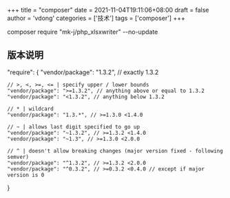 +++
title = "composer"
date = 2021-11-04T19:11:06+08:00
draft = false
author = 'vdong'
categories = ['技术'] 
tags = ['composer']
+++

composer require "mk-j/php_xlsxwriter"  --no-update
## 版本说明
"require": {
    "vendor/package": "1.3.2", // exactly 1.3.2

    // >, <, >=, <= | specify upper / lower bounds
    "vendor/package": ">=1.3.2", // anything above or equal to 1.3.2
    "vendor/package": "<1.3.2", // anything below 1.3.2
    
    // * | wildcard
    "vendor/package": "1.3.*", // >=1.3.0 <1.4.0
    
    // ~ | allows last digit specified to go up
    "vendor/package": "~1.3.2", // >=1.3.2 <1.4.0
    "vendor/package": "~1.3", // >=1.3.0 <2.0.0
    
    // ^ | doesn't allow breaking changes (major version fixed - following semver)
    "vendor/package": "^1.3.2", // >=1.3.2 <2.0.0
    "vendor/package": "^0.3.2", // >=0.3.2 <0.4.0 // except if major version is 0
}
